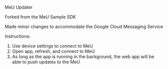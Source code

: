 MeU Updater

Forked from the MeU Sample SDK

Made minor changes to accommodate the Google Cloud Messaging Service

Instructions:
1) Use device settings to connect to MeU
2) Open app, refresh, and connect to MeU
3) As long as the app is running in the background, the web app will be able to push updates to the MeU